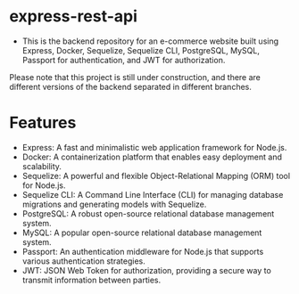 # express-rest-api

* This is the backend repository for an e-commerce website built using Express, Docker, Sequelize, Sequelize CLI, PostgreSQL, MySQL, Passport for authentication, and JWT for authorization.

Please note that this project is still under construction, and there are different versions of the backend separated in different branches.

# Features
* Express: A fast and minimalistic web application framework for Node.js.
* Docker: A containerization platform that enables easy deployment and scalability.
* Sequelize: A powerful and flexible Object-Relational Mapping (ORM) tool for Node.js.
* Sequelize CLI: A Command Line Interface (CLI) for managing database migrations and generating models with Sequelize.
* PostgreSQL: A robust open-source relational database management system.
* MySQL: A popular open-source relational database management system.
* Passport: An authentication middleware for Node.js that supports various authentication strategies.
* JWT: JSON Web Token for authorization, providing a secure way to transmit information between parties.

<!--# Installation
Clone the repository:

shell
Copy code
git clone https://github.com/your-username/e-commerce-backend.git
Change into the project directory:

shell
Copy code
cd e-commerce-backend
Install the dependencies:

shell
Copy code
npm install
Create a .env file in the root directory and configure the following environment variables:

plaintext
Copy code
DB_HOST=localhost
DB_PORT=5432   # or your PostgreSQL port
DB_NAME=database_name
DB_USER=database_user
DB_PASSWORD=database_password
JWT_SECRET=your_jwt_secret
Run the database migrations:

shell
Copy code
npx sequelize-cli db:migrate
Start the server:

shell
Copy code
npm start
Branches
The project is divided into three branches, each representing a different version of the backend:

master: The stable version of the backend, suitable for production use.
development: The branch for ongoing development, containing the latest features and bug fixes.
feature-branch: A branch dedicated to specific features or experiments, which may not be complete or fully functional.
Contributing
We welcome contributions to help improve this project. To contribute, please follow these steps:

Fork the repository.
Create a new branch based on the branch you want to contribute to.
Make your changes and commit them.
Push your changes to your forked repository.
Open a pull request, clearly describing the changes you made.
Please note that all contributions are subject to review and acceptance by the project maintainers.

License
This project is licensed under the MIT License.-->

